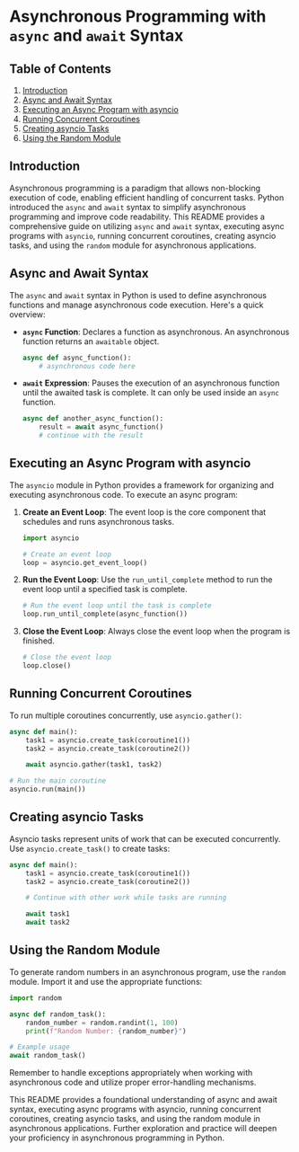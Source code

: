 # Asynchronous Programming with `async` and `await` Syntax

## Table of Contents
1. [Introduction](#introduction)
2. [Async and Await Syntax](#async-and-await-syntax)
3. [Executing an Async Program with asyncio](#executing-an-async-program-with-asyncio)
4. [Running Concurrent Coroutines](#running-concurrent-coroutines)
5. [Creating asyncio Tasks](#creating-asyncio-tasks)
6. [Using the Random Module](#using-the-random-module)

## Introduction

Asynchronous programming is a paradigm that allows non-blocking execution of code, enabling efficient handling of concurrent tasks. Python introduced the `async` and `await` syntax to simplify asynchronous programming and improve code readability. This README provides a comprehensive guide on utilizing `async` and `await` syntax, executing async programs with `asyncio`, running concurrent coroutines, creating asyncio tasks, and using the `random` module for asynchronous applications.

## Async and Await Syntax

The `async` and `await` syntax in Python is used to define asynchronous functions and manage asynchronous code execution. Here's a quick overview:

- **`async` Function**: Declares a function as asynchronous. An asynchronous function returns an `awaitable` object.

  ```python
  async def async_function():
      # asynchronous code here
  ```

- **`await` Expression**: Pauses the execution of an asynchronous function until the awaited task is complete. It can only be used inside an `async` function.

  ```python
  async def another_async_function():
      result = await async_function()
      # continue with the result
  ```

## Executing an Async Program with asyncio

The `asyncio` module in Python provides a framework for organizing and executing asynchronous code. To execute an async program:

1. **Create an Event Loop**: The event loop is the core component that schedules and runs asynchronous tasks.

    ```python
    import asyncio
    
    # Create an event loop
    loop = asyncio.get_event_loop()
    ```

2. **Run the Event Loop**: Use the `run_until_complete` method to run the event loop until a specified task is complete.

    ```python
    # Run the event loop until the task is complete
    loop.run_until_complete(async_function())
    ```

3. **Close the Event Loop**: Always close the event loop when the program is finished.

    ```python
    # Close the event loop
    loop.close()
    ```

## Running Concurrent Coroutines

To run multiple coroutines concurrently, use `asyncio.gather()`:

```python
async def main():
    task1 = asyncio.create_task(coroutine1())
    task2 = asyncio.create_task(coroutine2())

    await asyncio.gather(task1, task2)

# Run the main coroutine
asyncio.run(main())
```

## Creating asyncio Tasks

Asyncio tasks represent units of work that can be executed concurrently. Use `asyncio.create_task()` to create tasks:

```python
async def main():
    task1 = asyncio.create_task(coroutine1())
    task2 = asyncio.create_task(coroutine2())

    # Continue with other work while tasks are running

    await task1
    await task2
```

## Using the Random Module

To generate random numbers in an asynchronous program, use the `random` module. Import it and use the appropriate functions:

```python
import random

async def random_task():
    random_number = random.randint(1, 100)
    print(f"Random Number: {random_number}")

# Example usage
await random_task()
```

Remember to handle exceptions appropriately when working with asynchronous code and utilize proper error-handling mechanisms.

This README provides a foundational understanding of async and await syntax, executing async programs with asyncio, running concurrent coroutines, creating asyncio tasks, and using the random module in asynchronous applications. Further exploration and practice will deepen your proficiency in asynchronous programming in Python.
